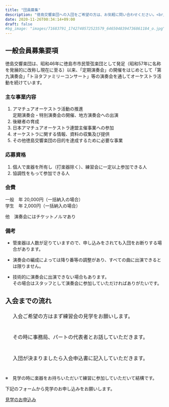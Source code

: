 ```yaml
---
title: "団員募集"
description: "徳島交響楽団への入団をご希望の方は、お気軽に問い合わせください。<br/>あなたの参加をお待ちしております"
date: 2020-11-26T00:34:14+09:00
draft: false
#bg_image: "images/71683791_1742740572523579_6465048394736861184_o.jpg"
---
```


## 一般会員募集要項
徳島交響楽団は、昭和46年に徳島市市民管弦楽団として発足（昭和57年に名称を発展的に改称し現在に至る）以来、「定期演奏会」の開催をはじめとして「第九演奏会」「トヨタファミリーコンサート」等の演奏会を通してオーケストラ活動を続けています。

### 主な事業内容

1. アマチュアオーケストラ活動の推進  
定期演奏会・特別演奏会の開催、地方演奏会への出演
2. 後継者の育成
3. 日本アマチュアオーケストラ連盟主催事業への参加
4. オーケストラに関する情報、資料の収集及び提供
5. その他徳島交響楽団の目的を達成するために必要な事業

### 応募資格

1. 個人で楽器を所有し（打楽器除く）、練習会に一定以上参加できる人
2. 協調性をもって参加できる人

### 会費

一般　年 20,000円（一括納入の場合）  
学生　年 2,000円（一括納入の場合）  

他　演奏会にはチケットノルマあり

### 備考　　

* 管楽器は人数が足りていますので、申し込みをされても入団をお断りする場合があります。

* 演奏会の編成によっては降り番等の調整があり、すべての曲に出演できるとは限りません。

* 技術的に演奏会に出演できない場合もあります。<br/>その場合はスタッフとして演奏会に参加していただければありがたいです。

## 入会までの流れ

<ul style="list-style-type: none;" class="experience-chart">
    <li style="margin-top: 0; margin-bottom: 0;">
        <div class="single-experience">
            <h4 style="font-weight: 400;font-size: medium;">入会ご希望の方はまず練習会の見学をお願いします。<br/><br/></h4>
        </div>
    </li>
    <li style="margin-top: 0; margin-bottom: 0;">
        <div class="single-experience">
            <h4 style="font-weight: 400;font-size: medium;">その時に事務局、パートの代表者とお話していただきます。<br/><br/></h4>
        </div>
    </li>
    <li style="margin-top: 0; margin-bottom: 0;">
        <div class="single-experience">
            <h4 style="font-weight: 400;font-size: medium;">入団が決まりましたら入会申込書に記入していただきます。<br/><br/></h4>
        </div>
    </li>
</ul>

※　見学の時に楽器をお持ちいただいて練習に参加していただいて結構です。


下記のフォームから見学のお申し込みをお願いします。

<a href="http://tso.serio.jp/joinmail/clipmail.html" target="_blank" class="btn btn-main animated fadeInUp">見学のお申込み</a>
